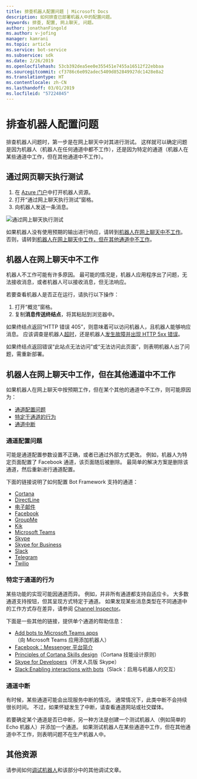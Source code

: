 ```yaml
---
title: 排查机器人配置问题 | Microsoft Docs
description: 如何排查已部署机器人中的配置问题。
keywords: 排查, 配置, 网上聊天, 问题。
author: jonathanFingold
ms.author: v-jofing
manager: kamrani
ms.topic: article
ms.service: bot-service
ms.subservice: sdk
ms.date: 2/26/2019
ms.openlocfilehash: 53cb392dea5ee0e355451e7455a16512f22ebbaa
ms.sourcegitcommit: cf3786c6e092adec5409d852849927dc1428e8a2
ms.translationtype: HT
ms.contentlocale: zh-CN
ms.lasthandoff: 03/01/2019
ms.locfileid: "57224845"
---
```

# <a name="troubleshoot-bot-configuration-issues"></a>排查机器人配置问题

排查机器人问题时，第一步是在网上聊天中对其进行测试。 这样就可以确定问题是因为机器人（机器人在任何通道中都不工作），还是因为特定的通道（机器人在某些通道中工作，但在其他通道中不工作）。

## <a name="test-in-web-chat"></a>通过网页聊天执行测试

1. 在 [Azure 门户](http://portal.azure.com/)中打开机器人资源。
1. 打开“通过网上聊天执行测试”窗格。
1. 向机器人发送一条消息。

![通过网上聊天执行测试](./media/test-in-webchat.png)

如果机器人没有使用预期的输出进行响应，请转到[机器人在网上聊天中不工作](#bot-does-not-work-in-web-chat)。 否则，请转到[机器人在网上聊天中工作，但在其他通道中不工作](#bot-works-in-web-chat-but-not-in-other-channels)。

## <a name="bot-does-not-work-in-web-chat"></a>机器人在网上聊天中不工作

机器人不工作可能有许多原因。 最可能的情况是，机器人应用程序出了问题，无法接收消息，或者机器人可以接收消息，但无法响应。

若要查看机器人是否正在运行，请执行以下操作：

1. 打开“概览”窗格。
1. 复制**消息传送终结点**，将其粘贴到浏览器中。

如果终结点返回“HTTP 错误 405”，则意味着可以访问机器人，且机器人能够响应消息。 应该调查是机器人[超时](https://github.com/daveta/analytics/blob/master/troubleshooting_timeout.md)，还是机器人[发生故障并出现 HTTP 5xx 错误](bot-service-troubleshoot-500-errors.md)。

如果终结点返回错误“此站点无法访问”或“无法访问此页面”，则表明机器人出了问题，需重新部署。

## <a name="bot-works-in-web-chat-but-not-in-other-channels"></a>机器人在网上聊天中工作，但在其他通道中不工作

如果机器人在网上聊天中按预期工作，但在某个其他的通道中不工作，则可能原因为：

- [通道配置问题](#channel-configuration-issues)
- [特定于通道的行为](#channel-specific-behavior)
- [通道中断](#channel-outage)

### <a name="channel-configuration-issues"></a>通道配置问题

可能是通道配置参数设置不正确，或者已通过外部方式更改。 例如，机器人为特定页面配置了 Facebook 通道，该页面随后被删除。 最简单的解决方案是删除该通道，然后重新进行通道配置。

下面的链接说明了如何配置 Bot Framework 支持的通道：

- [Cortana](bot-service-channel-connect-cortana.md)
- [DirectLine](bot-service-channel-connect-directline.md)
- [电子邮件](bot-service-channel-connect-email.md)
- [Facebook](bot-service-channel-connect-facebook.md)
- [GroupMe](bot-service-channel-connect-groupme.md)
- [Kik](bot-service-channel-connect-kik.md)
- [Microsoft Teams](https://docs.microsoft.com/microsoftteams/platform/concepts/bots/bots-overview)
- [Skype](bot-service-channel-connect-skype.md)
- [Skype for Business](bot-service-channel-connect-skypeforbusiness.md)
- [Slack](bot-service-channel-connect-slack.md)
- [Telegram](bot-service-channel-connect-telegram.md)
- [Twilio](bot-service-channel-connect-twilio.md)

### <a name="channel-specific-behavior"></a>特定于通道的行为

某些功能的实现可能因通道而异。 例如，并非所有通道都支持自适应卡。 大多数通道支持按钮，但其呈现方式特定于通道。 如果发现某些消息类型在不同通道中的工作方式存在差异，请参阅 [Channel Inspector](https://docs.botframework.com/channel-inspector/channels/Skype)。

下面是一些其他的链接，提供单个通道的帮助信息：

- [Add bots to Microsoft Teams apps](https://docs.microsoft.com/microsoftteams/platform/concepts/bots/bots-overview)（向 Microsoft Teams 应用添加机器人）
- [Facebook：Messenger 平台简介](https://developers.facebook.com/docs/messenger-platform/introduction)
- [Principles of Cortana Skills design](https://docs.microsoft.com/cortana/skills/design-principles)（Cortana 技能设计原则）
- [Skype for Developers](https://dev.skype.com/bots)（开发人员版 Skype）
- [Slack:Enabling interactions with bots](https://api.slack.com/bot-users)（Slack：启用与机器人的交互）

### <a name="channel-outage"></a>通道中断

有时候，某些通道可能会出现服务中断的情况。 通常情况下，此类中断不会持续很长时间。 不过，如果怀疑发生了中断，请查看通道网站或社交媒体。

若要确定某个通道是否已中断，另一种方法是创建一个测试机器人（例如简单的 Echo 机器人）并添加一个通道。 如果测试机器人在某些通道中工作，但在其他通道中不工作，则表明问题不在生产机器人中。

## <a name="additional-resources"></a>其他资源

请参阅如何[调试机器人](bot-service-debug-bot.md)和该部分中的其他调试文章。